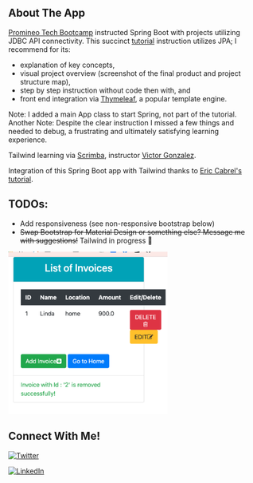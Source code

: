 ## About The App

[Promineo Tech Bootcamp](https://www.promineotech.com/) instructed Spring Boot with projects utilizing JDBC API connectivity. This succinct [tutorial](https://javatechonline.com/spring-boot-mvc-crud-example/) instruction utilizes JPA; I recommend for its: 
* explanation of key concepts, 
* visual project overview (screenshot of the final product and project structure map), 
* step by step instruction without code then with, and
* front end integration via [Thymeleaf]("https://www.thymeleaf.org/"), a popular template engine.

Note: I added a main App class to start Spring, not part of the tutorial.</br>
Another Note: Despite the clear instruction I missed a few things and needed to debug, a frustrating and ultimately satisfying learning experience.

Tailwind learning via [Scrimba]("https://scrimba.com/learn/tailwind"), instructor [Victor Gonzalez]("https://www.youtube.com/c/CodersTape/videos").

Integration of this Spring Boot app with Tailwind thanks to [Eric Cabrel's]("https://github.com/tericcabrel") [tutorial]("https://blog.tericcabrel.com/web-application-springboot-thymeleaf-tailwindcss/").

## TODOs:
* Add responsiveness (see non-responsive bootstrap below)
* ~~Swap Bootstrap for Material Design or something else? Message me with suggestions!~~ Tailwind in progress 🚧

<img width="320" src="./assets/not-responsive.png" alt="Non-responsive bootstrap">

## Connect With Me!

[Twitter URL]: https://img.shields.io/badge/Twitter-1DA1F2?style=for-the-badge&logo=twitter&logoColor=white
[![Twitter][Twitter URL]](https://twitter.com/L_Forlizzi)

[linkedin-shield]: https://img.shields.io/badge/-LinkedIn-black.svg?style=for-the-badge&logo=linkedin&colorB=555
[![LinkedIn][linkedin-shield]](https://linkedin.com/in/linda-forlizzi)